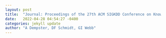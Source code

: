 ```yaml
---
layout: post
title:  "Journal: Proceedings of the 27th ACM SIGKDD Conference on Knowledge Discovery &amp; Data Mining, 2021"
date:   2022-04-28 04:54:27 -0400
categories: jekyll update
author: "A Dempster, DF Schmidt, GI Webb"
---
```

